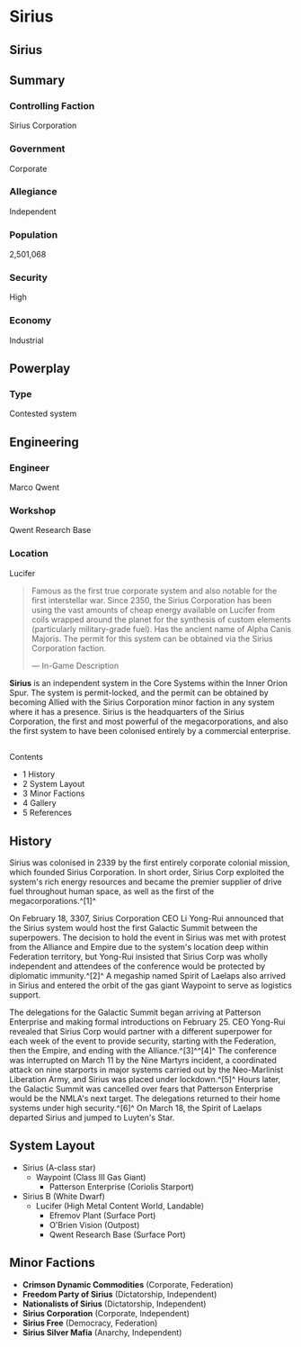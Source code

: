 # Sirius
## Sirius

		

## Summary

### Controlling Faction

Sirius Corporation

### Government

Corporate

### Allegiance

Independent

### Population

2,501,068

### Security

High

### Economy

Industrial

## Powerplay

### Type

Contested system

## Engineering

### Engineer

Marco Qwent

### Workshop

Qwent Research Base

### Location

Lucifer

> 
> 
> Famous as the first true corporate system and also notable for the first interstellar war. Since 2350, the Sirius Corporation has been using the vast amounts of cheap energy available on Lucifer from coils wrapped around the planet for the synthesis of custom elements (particularly military-grade fuel). Has the ancient name of Alpha Canis Majoris. The permit for this system can be obtained via the Sirius Corporation faction.
> 
> 
> — In-Game Description
> 

**Sirius** is an independent system in the Core Systems within the Inner Orion Spur. The system is permit-locked, and the permit can be obtained by becoming Allied with the Sirius Corporation minor faction in any system where it has a presence. Sirius is the headquarters of the Sirius Corporation, the first and most powerful of the megacorporations, and also the first system to have been colonised entirely by a commercial enterprise.

## 

Contents

- 1 History
- 2 System Layout
- 3 Minor Factions
- 4 Gallery
- 5 References

## History

Sirius was colonised in 2339 by the first entirely corporate colonial mission, which founded Sirius Corporation. In short order, Sirius Corp exploited the system's rich energy resources and became the premier supplier of drive fuel throughout human space, as well as the first of the megacorporations.^[1]^

On February 18, 3307, Sirius Corporation CEO Li Yong-Rui announced that the Sirius system would host the first Galactic Summit between the superpowers. The decision to hold the event in Sirius was met with protest from the Alliance and Empire due to the system's location deep within Federation territory, but Yong-Rui insisted that Sirius Corp was wholly independent and attendees of the conference would be protected by diplomatic immunity.^[2]^ A megaship named Spirit of Laelaps also arrived in Sirius and entered the orbit of the gas giant Waypoint to serve as logistics support.

The delegations for the Galactic Summit began arriving at Patterson Enterprise and making formal introductions on February 25. CEO Yong-Rui revealed that Sirius Corp would partner with a different superpower for each week of the event to provide security, starting with the Federation, then the Empire, and ending with the Alliance.^[3]^^[4]^ The conference was interrupted on March 11 by the Nine Martyrs incident, a coordinated attack on nine starports in major systems carried out by the Neo-Marlinist Liberation Army, and Sirius was placed under lockdown.^[5]^ Hours later, the Galactic Summit was cancelled over fears that Patterson Enterprise would be the NMLA's next target. The delegations returned to their home systems under high security.^[6]^ On March 18, the Spirit of Laelaps departed Sirius and jumped to Luyten's Star.

## System Layout

- Sirius (A-class star)
    - Waypoint (Class III Gas Giant)
        - Patterson Enterprise (Coriolis Starport)
- Sirius B (White Dwarf)
    - Lucifer (High Metal Content World, Landable)
        - Efremov Plant (Surface Port)
        - O'Brien Vision (Outpost)
        - Qwent Research Base (Surface Port)

## Minor Factions

- **Crimson Dynamic Commodities** (Corporate, Federation)
- **Freedom Party of Sirius** (Dictatorship, Independent)
- **Nationalists of Sirius** (Dictatorship, Independent)
- **Sirius Corporation** (Corporate, Independent)
- **Sirius Free** (Democracy, Federation)
- **Sirius Silver Mafia** (Anarchy, Independent)